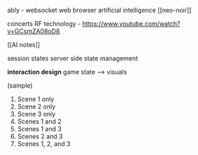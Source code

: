 
ably - websocket
web browser
artificial intelligence
[[neo-noir]]

concerts RF technology - https://www.youtube.com/watch?v=GCsmZA08oD8

[[AI notes]]

session states
server side state management


**interaction design**
game state --> visuals

(sample)

1. Scene 1 only
2. Scene 2 only
3. Scene 3 only
4. Scenes 1 and 2
5. Scenes 1 and 3
6. Scenes 2 and 3
7. Scenes 1, 2, and 3